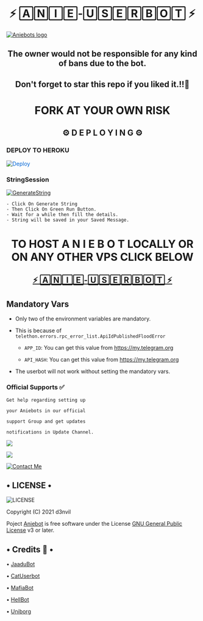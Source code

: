 <h1 align="center">⚡ 🄰🄽🄸🄴-🅄🅂🄴🅁🄱🄾🅃 ⚡</h1>

[![Aniebots logo](https://telegra.ph/file/28c979a7a36c344da3e07.jpg)](https://t.me/Aniebotsupports)

<h2 align="center">The owner would not be responsible for any kind of bans due to the bot.</h2>
<h2 align ="center">Don't forget to star this repo if you liked it.!!💝</h2>

<h1 align="center">FORK AT YOUR OWN RISK</h1>

<h2 align="center">⚙️ D E P L O Y I N G ⚙️</h2>


<h3> DEPLOY TO HEROKU </h3>

<a href="https://dashboard.heroku.com/new?button-url=https://github.com/Jimicreator/Grp-bot-2" rel="nofollow" style="background-color: initial; box-sizing: border-box; color: #0366d6; text-decoration-line: none;"><img alt="Deploy" data-canonical-src="https://www.herokucdn.com/deploy/button.svg" src="https://camo.githubusercontent.com/83b0e95b38892b49184e07ad572c94c8038323fb/68747470733a2f2f7777772e6865726f6b7563646e2e636f6d2f6465706c6f792f627574746f6e2e737667" style="border-style: none; box-sizing: initial; max-width: 100%;" /></a></div>
</a>

<h3> StringSession </h3>


[![GenerateString](https://img.shields.io/badge/repl.it-generateString-yellowgreen)](https://replit.com/@Denvilop/Aniebots#main.py) 

    - Click On Generate String
    - Then Click On Green Run Button.
    - Wait for a while then fill the details.
    - String will be saved in your Saved Message.


<h1 align="center">TO HOST  A N I E B O T LOCALLY OR ON ANY OTHER VPS CLICK BELOW</h1>

<h2 align="center"> <a href="https://github.com/Anieteam/Aniebots">⚡ 🄰🄽🄸🄴-🅄🅂🄴🅁🄱🄾🅃  ⚡</a></h2>

## Mandatory Vars

- Only two of the environment variables are mandatory.

- This is because of `telethon.errors.rpc_error_list.ApiIdPublishedFloodError`

    - `APP_ID`:   You can get this value from https://my.telegram.org

    - `API_HASH`:   You can get this value from https://my.telegram.org

- The userbot will not work without setting the mandatory vars.


### Official Supports ✅ 


```
Get help regarding setting up 

your Aniebots in our official 

support Group and get updates

notifications in Update Channel.
```

<a href="https://t.me/Aniebots"><img src="https://img.shields.io/badge/Join-Support%20Channel-red.svg?style=for-the-badge&logo=Telegram"></a>

<a href="https://t.me/Aniebotsupports"><img src="https://img.shields.io/badge/Join-Support%20Group-blue.svg?style=for-the-badge&logo=Telegram"></a>


[![Contact Me](https://img.shields.io/badge/Telegram-Contact%20Me-informational)](https://t.me/D3nvil)



<h2> • LICENSE • </h2>

![LICENSE](https://www.gnu.org/graphics/gplv3-or-later.png)

Copyright (C) 2021 d3nvil 

Poject [Aniebot](https://github.com/Anieteam/Aniebots) is free software under the License [GNU General Public License](https://www.gnu.org/licenses/gpl-3.0.html) v3 or later.




  <h2> • Credits 🏅 • </h2>

• [JaaduBot](https://github.com/Amberyt/JaaduBot)

• [CatUserbot](https://github.com/sandy1709/catuserbot)

• [MafiaBot](https://github.com/H1M4N5HU0P/MAFIA-BOT)

• [HellBot](https://github.com/Hellboy-OP/hellbot)

• [Uniborg](https://github.com/spechide/uniborg)



